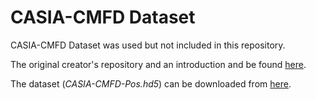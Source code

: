 # CASIA-CMFD Dataset

CASIA-CMFD Dataset was used but not included in this repository. 

The original creator's repository and an introduction and be found [here](https://github.com/isi-vista/BusterNet/tree/master/Data/CASIA-CMFD).

The dataset (*CASIA-CMFD-Pos.hd5*) can be downloaded from [here](https://drive.google.com/file/d/1GSwex77B8cQ6nyTYOMffwex8Hry_L_x7/view).
